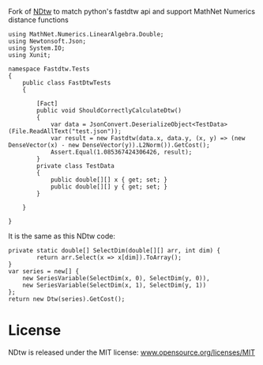 Fork of [NDtw](https://nuget.org/packages/NDtw) to match python's fastdtw api and support MathNet Numerics distance functions

    using MathNet.Numerics.LinearAlgebra.Double;
    using Newtonsoft.Json;
    using System.IO;
    using Xunit;

    namespace Fastdtw.Tests
    {
        public class FastDtwTests
        {
            
            [Fact]
            public void ShouldCorrectlyCalculateDtw()
            {
                var data = JsonConvert.DeserializeObject<TestData>(File.ReadAllText("test.json"));
                var result = new Fastdtw(data.x, data.y, (x, y) => (new DenseVector(x) - new DenseVector(y)).L2Norm()).GetCost();
                Assert.Equal(1.085367424306426, result);
            }
            private class TestData
            {
                public double[][] x { get; set; }
                public double[][] y { get; set; }
            }

        }
        
    }


It is the same as this NDtw code:

    private static double[] SelectDim(double[][] arr, int dim) {
            return arr.Select(x => x[dim]).ToArray();
    }
    var series = new[] {
        new SeriesVariable(SelectDim(x, 0), SelectDim(y, 0)),
        new SeriesVariable(SelectDim(x, 1), SelectDim(y, 1))
    };
    return new Dtw(series).GetCost();

License
====
NDtw is released under the MIT license: www.opensource.org/licenses/MIT
